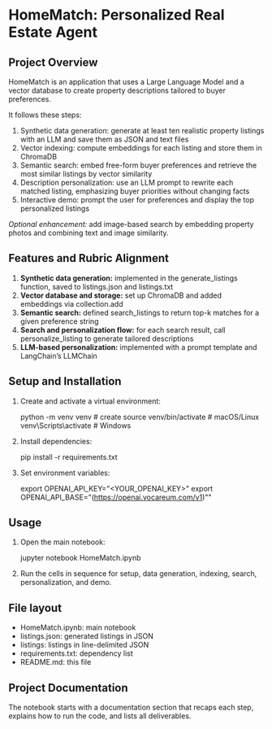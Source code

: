# HomeMatch: Personalized Real Estate Agent

## Project Overview

HomeMatch is an application that uses a Large Language Model and a vector database to create property descriptions tailored to buyer preferences.

It follows these steps:

1. Synthetic data generation: generate at least ten realistic property listings with an LLM and save them as JSON and text files
2. Vector indexing: compute embeddings for each listing and store them in ChromaDB
3. Semantic search: embed free-form buyer preferences and retrieve the most similar listings by vector similarity
4. Description personalization: use an LLM prompt to rewrite each matched listing, emphasizing buyer priorities without changing facts
5. Interactive demo: prompt the user for preferences and display the top personalized listings

*Optional enhancement:* add image-based search by embedding property photos and combining text and image similarity.

## Features and Rubric Alignment

1. **Synthetic data generation:** implemented in the generate\_listings function, saved to listings.json and listings.txt
2. **Vector database and storage:** set up ChromaDB and added embeddings via collection.add
3. **Semantic search:** defined search\_listings to return top-k matches for a given preference string
4. **Search and personalization flow:** for each search result, call personalize\_listing to generate tailored descriptions
5. **LLM-based personalization:** implemented with a prompt template and LangChain’s LLMChain

## Setup and Installation

1. Create and activate a virtual environment:

   python -m venv venv    # create
   source venv/bin/activate   # macOS/Linux
   venv\Scripts\activate     # Windows

2. Install dependencies:

   pip install -r requirements.txt

3. Set environment variables:

   export OPENAI\_API\_KEY="\<YOUR\_OPENAI\_KEY>"
   export OPENAI\_API\_BASE="(https://openai.vocareum.com/v1)""

## Usage

1. Open the main notebook:

   jupyter notebook HomeMatch.ipynb

2. Run the cells in sequence for setup, data generation, indexing, search, personalization, and demo.

## File layout

* HomeMatch.ipynb: main notebook
* listings.json: generated listings in JSON
* listings: listings in line-delimited JSON
* requirements.txt: dependency list
* README.md: this file

## Project Documentation

The notebook starts with a documentation section that recaps each step, explains how to run the code, and lists all deliverables.
